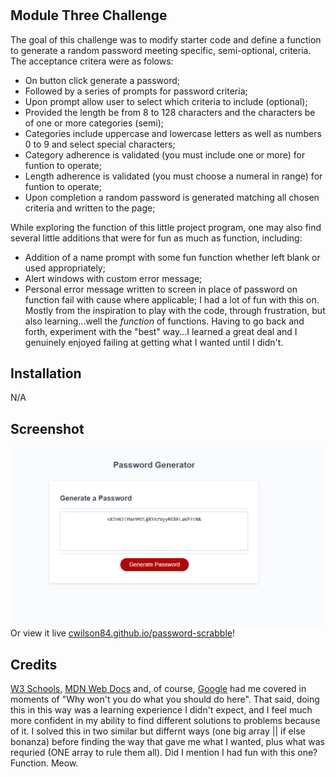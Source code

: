 # <Password Scrabble>

## Module Three Challenge

The goal of this challenge was to modify starter code and define a function to generate a random password meeting specific, semi-optional, criteria.  The acceptance critera were as folows:

- On button click generate a password;
- Followed by a series of prompts for password criteria;
- Upon prompt allow user to select which criteria to include (optional);
- Provided the length be from 8 to 128 characters and the characters be of one or more categories (semi);
- Categories include uppercase and lowercase letters as well as numbers 0 to 9 and select special characters;
- Category adherence is validated (you must include one or more) for funtion to operate;
- Length adherence is validated (you must choose a numeral in range) for funtion to operate;
- Upon completion a random password is generated matching all chosen criteria and written to the page;

While exploring the function of this little project program, one may also find several little additions that were for fun as much as function, including:
 
- Addition of a name prompt with some fun function whether left blank or used appropriately;
- Alert windows with custom error message;
- Personal error message written to screen in place of password on function fail with cause where applicable; 
I had a lot of fun with this on.  Mostly from the inspiration to play with the code, through frustration, but also learning...well the *function* of functions.  Having to go back and forth, experiment with the "best" way...I learned a great deal and I genuinely enjoyed failing at getting what I wanted until I didn't.   

## Installation

N/A

## Screenshot

![Screenshot of deployed site](/password-scrabble-screenshot.png?raw=true "Site Screenshot")
Or view it live [cwilson84.github.io/password-scrabble](https://cwilson84.github.io/password-scrabble/)!

## Credits

[W3 Schools](https://www.w3schools.com), [MDN Web Docs](https://developer.mozilla.org) and, of course, [Google](https://www.google.com) had me covered in moments of "Why won't you do what you should do here".  That said, doing this in this way was a learning experience I didn't expect, and I feel much more confident in my ability to find different solutions to problems because of it.  I solved this in two similar but differnt ways (one big array || if else bonanza) before finding the way that gave me what I wanted, plus what was requried (ONE array to rule them all).  Did I mention I had fun with this one? Function. Meow.

